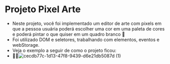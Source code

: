 # Projeto Pixel Arte
- Neste projeto, você foi implementado um editor de arte com pixels em que a pessoa usuária poderá escolher uma cor em uma paleta de cores e poderá pintar o que quiser em um quadro branco 🎨
- Foi utilizado DOM e seletores, trabalhando com elementos, eventos e webStorage. 
- Veja o exemplo a seguir de como o projeto ficou:
- 🧑‍🎨![cecdb77c-1d13-47f8-9439-d6e21db5087d (1)](https://github.com/paulofonseca182/pixel-art/assets/71661293/8e8d99d7-6fdc-4ad8-b89d-c12fc307ed19)
